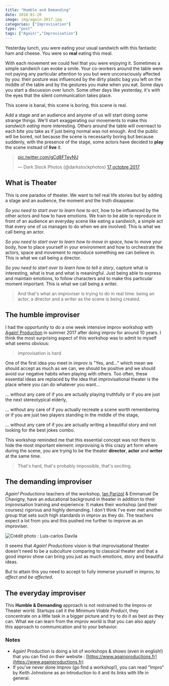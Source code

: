 ```yaml
---
title: "Humble and Demanding"
date: 2018-01-28
image: img/again-2017.jpg
categories: ["Improvisation"]
type: "post"
tags: ["Again!","Improvisation"]
---
```


Yesterday lunch, you were eating your usual sandwich with this fantastic ham and cheese. You were so **real** eating this meal. 

With each movement we could feel that you were enjoying it. Sometimes a simple sandwich can evoke a smile. Your co-workers around the table were not paying any particular attention to you but were unconsciously affected by you: their posture was influenced by the dirty plastic bag you left on the middle of the table and by the gestures you make when you eat. Some days you start a discussion over lunch. Some other days like yesterday, it's with the eyes that the silent communication takes place.

This scene is banal, this scene is boring, this scene is real. 

Add a stage and an audience and anyone of us will start doing some strange things. We'll start exaggerating our movements to make this _sandwich eating_ more interesting. Others around the table will overreact to each bite you take as if just being normal was not enough. And the public will be bored, not because the scene is necessarily boring but because suddenly, with the presence of the stage, some actors have decided to **play** the scene instead of **live** it.

<blockquote class="twitter-tweet" data-lang="fr"><p lang="und" dir="ltr"><a href="https://t.co/gCd8FTeyNU">pic.twitter.com/gCd8FTeyNU</a></p>&mdash; Dark Stock Photos (@darkstockphotos) <a href="https://twitter.com/darkstockphotos/status/920316418830282752?ref_src=twsrc%5Etfw">17 octobre 2017</a></blockquote>
<script async src="https://platform.twitter.com/widgets.js" charset="utf-8"></script>


## What is Theater
This is one paradox of theater. We want to tell real life stories but by adding a stage and an audience, the moment and the truth disappear.

_So you need to start over to learn how to act_, how to be influenced by the other actors and how to have emotions. We train to be able to reproduce in front of an audience an everyday scene like eating a sandwich, a simple act that every one of us manages to do when we are involved. This is what we call being an actor.

_So you need to start over to learn how to move in space_, how to move your body, how to place yourself in your environment and how to orchestrate the actors, space and movement to reproduce something we can believe in. This is what we call being a director.

_So you need to start over to learn how to tell a story_, capture what is interesting, what is true and what is meaningful. Just being able to express and maintain emotions, to follow characters and to make this particular moment important. This is what we call being a writer.

> And that's what an improviser is trying to do in real time: being an actor, a director and a writer as the scene is being created.

## The humble improviser
I had the opportunity to do a one week intensive improv workshop with [Again! Production](https://www.againproductions.fr/) in summer 2017 after doing improv for around 10 years. I think the most surprising aspect of this workshop was to admit to myself what seems obvious:

> improvisation is hard

One of the first idea you meet in improv is "Yes, and..." which mean we should accept as much as we can, we should be positive and  we should avoid our negative habits when playing with others. Too often, these essential ideas are replaced by the idea that improvisational theater is the place where you can do whatever you want...

... without any care of if you are actually playing truthfully or if you are just the next stereotypical elderly,

... without any care of if you actually recreate a scene worth remembering or if you are just two players standing in the middle of the stage,

... without any care of if you are actually writing a beautiful story and not looking for the best jokes combo.

This workshop reminded me that this essential concept was not there to hide the most important element: improvising is this crazy art form where during the scene, you are trying to be the theater **director**, **actor** and **writer** at the same time.

> That's hard, that's probably impossible, that's exciting.

## The demanding improviser
_Again! Productions_ teachers of the workshop, [Ian Parizot](https://www.ianparizot.com/) & 
Emmanuel De Chavigny, have an educational background in theater in addition to their improvisation training and experience. It makes their workshop (and their courses) rigorous and highly demanding. I don't think I've ever met another group that sets such high standards in improv as they do. The teachers expect a lot from you and this pushed me further to improve as an improviser.

![Crédit photo : Luis-carlos Davila](/img/again-2017.jpg)


It seems that _Again! Productions_ vision is that improvisational theater doesn't need to be a subculture comparing to classical theater and that a good improv show can bring you just as much emotions, story and beautiful ideas.

But to attain this you need to accept to fully immerse yourself in improv, _to affect and be affected_.

## The everyday improviser
This **Humble & Demanding** approach is not restrained to the Improv or Theater world. Startups call it the _Minimum Viable Product_, they concentrate on a little task in a bigger picture and try to do it as best as they can. What we can learn from the improv world is that you can also apply this approach to communication and to your behavior.

### Notes
- Again! Production is doing a lot of workshops & shows (even in english!) that you can find on their website : [https://www.againproductions.fr](https://www.againproductions.fr)
- If you've never done Improv (go find a workshop!), you can read "Impro" by Keith Johnstone as an introduction to it and its links with life in general.




